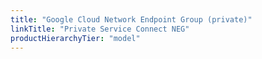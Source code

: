 ```yaml
---
title: "Google Cloud Network Endpoint Group (private)"
linkTitle: "Private Service Connect NEG"
productHierarchyTier: "model"
---
```

